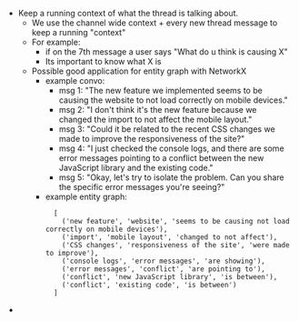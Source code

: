 - Keep a running context of what the thread is talking about.
  - We use the channel wide context + every new thread message to keep a running "context"
  - For example:
    - if on the 7th message a user says "What do u think is causing X"
    - Its important to know what X is
  - Possible good application for entity graph with NetworkX
    - example convo:
      - msg 1: "The new feature we implemented seems to be causing the website to not load correctly on mobile devices."
      - msg 2: "I don't think it's the new feature because we changed the import to not affect the mobile layout."
      - msg 3: "Could it be related to the recent CSS changes we made to improve the responsiveness of the site?"
      - msg 4: "I just checked the console logs, and there are some error messages pointing to a conflict between the new JavaScript library and the existing code."
      - msg 5: "Okay, let's try to isolate the problem. Can you share the specific error messages you're seeing?"
    - example entity graph:
      ```
        [
          ('new feature', 'website', 'seems to be causing not load correctly on mobile devices'),
          ('import', 'mobile layout', 'changed to not affect'),
          ('CSS changes', 'responsiveness of the site', 'were made to improve'),
          ('console logs', 'error messages', 'are showing'),
          ('error messages', 'conflict', 'are pointing to'),
          ('conflict', 'new JavaScript library', 'is between'),
          ('conflict', 'existing code', 'is between')
        ]
      ```
- 
